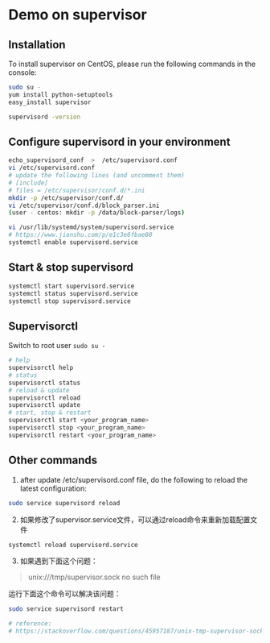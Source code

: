 # Demo on supervisor

## Installation
To install supervisor on CentOS, please run the following commands in the console:
```bash
sudo su -
yum install python-setuptools
easy_install supervisor

supervisord -version
```

## Configure supervisord in your environment
```bash
echo_supervisord_conf  >  /etc/supervisord.conf
vi /etc/supervisord.conf
# update the following lines (and uncomment them)
# [include]
# files = /etc/supervisor/conf.d/*.ini
mkdir -p /etc/supervisor/conf.d/
vi /etc/supervisor/conf.d/block_parser.ini
(user - centos: mkdir -p /data/block-parser/logs)

vi /usr/lib/systemd/system/supervisord.service
# https://www.jianshu.com/p/e1c3e6fbae80
systemctl enable supervisord.service
```

## Start & stop supervisord
```bash
systemctl start supervisord.service
systemctl status supervisord.service
systemctl stop supervisord.service
```

## Supervisorctl
Switch to root user `sudo su -`
```bash
# help
supervisorctl help
# status
supervisorctl status
# reload & update
supervisorctl reload
supervisorctl update
# start, stop & restart
supervisorctl start <your_program_name>
supervisorctl stop <your_program_name>
supervisorctl restart <your_program_name>
```

## Other commands
1. after update /etc/supervisord.conf file, do the following to reload the latest configuration:
```bash
sudo service supervisord reload
```
2. 如果修改了supervisor.service文件，可以通过reload命令来重新加载配置文件
```bash
systemctl reload supervisord.service
```
3. 如果遇到下面这个问题：
> unix:///tmp/supervisor.sock no such file

运行下面这个命令可以解决该问题：
```bash
sudo service supervisord restart

# reference:
# https://stackoverflow.com/questions/45957187/unix-tmp-supervisor-sock-no-such-file
```
